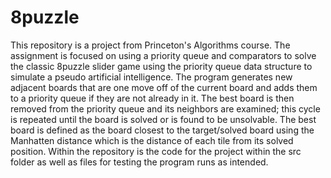 # 8puzzle

This repository is a project from Princeton's Algorithms course. The assignment is focused on using a priority queue and comparators to solve the classic 8puzzle slider game using the priority queue data structure to simulate a pseudo artificial intelligence. The program generates new adjacent boards that are one move off of the current board and adds them to a priority queue if they are not already in it. The best board is then removed from the priority queue and its neighbors are examined; this cycle is repeated until the board is solved or is found to be unsolvable. The best board is defined as the board closest to the target/solved board using the Manhatten distance which is the distance of each tile from its solved position. Within the repository is the code for the project within the src folder as well as files for testing the program runs as intended.
